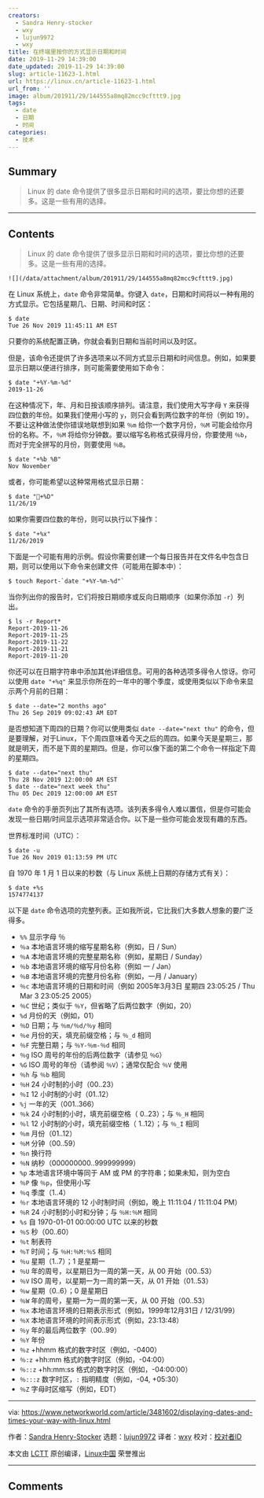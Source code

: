 ```yaml
---
creators:
  - Sandra Henry-stocker
  - wxy
  - lujun9972
  - wxy
title: 在终端里按你的方式显示日期和时间
date: 2019-11-29 14:39:00
date_updated: 2019-11-29 14:39:00
slug: article-11623-1.html
url: https://linux.cn/article-11623-1.html
url_from: ''
image: album/201911/29/144555a8mq82mcc9cfttt9.jpg
tags:
  - date
  - 日期
  - 时间
categories:
  - 技术
---
```


## Summary

> Linux 的 date 命令提供了很多显示日期和时间的选项，要比你想的还要多。这是一些有用的选择。

***

<!-- more -->

## Contents

> 
> Linux 的 date 命令提供了很多显示日期和时间的选项，要比你想的还要多。这是一些有用的选择。
> 
> 
> 

`![](/data/attachment/album/201911/29/144555a8mq82mcc9cfttt9.jpg)`

在 Linux 系统上，`date` 命令非常简单。你键入 `date`，日期和时间将以一种有用的方式显示。它包括星期几、日期、时间和时区：

```shell
$ date
Tue 26 Nov 2019 11:45:11 AM EST
```

只要你的系统配置正确，你就会看到日期和当前时间以及时区。

但是，该命令还提供了许多选项来以不同方式显示日期和时间信息。例如，如果要显示日期以便进行排序，则可能需要使用如下命令：

```shell
$ date "+%Y-%m-%d"
2019-11-26
```

在这种情况下，年、月和日按该顺序排列。请注意，我们使用大写字母 `Y` 来获得四位数的年份。如果我们使用小写的 `y`，则只会看到两位数字的年份（例如 19）。不要让这种做法使你错误地联想到如果 `％m` 给你一个数字月份，`％M` 可能会给你月份的名称。不，`％M` 将给你分钟数。要以缩写名称格式获得月份，你要使用 `％b`，而对于完全拼写的月份，则要使用 `％B`。

```shell
$ date "+%b %B"
Nov November
```

或者，你可能希望以这种常用格式显示日期：

```shell
$ date "+%D"
11/26/19
```

如果你需要四位数的年份，则可以执行以下操作：

```shell
$ date "+%x"
11/26/2019
```

下面是一个可能有用的示例。假设你需要创建一个每日报告并在文件名中包含日期，则可以使用以下命令来创建文件（可能用在脚本中）：

```shell
$ touch Report-`date "+%Y-%m-%d"`
```

当你列出你的报告时，它们将按日期顺序或反向日期顺序（如果你添加 `-r`）列出。

```shell
$ ls -r Report*
Report-2019-11-26
Report-2019-11-25
Report-2019-11-22
Report-2019-11-21
Report-2019-11-20
```

你还可以在日期字符串中添加其他详细信息。可用的各种选项多得令人惊讶。你可以使用 `date "+%q"` 来显示你所在的一年中的哪个季度，或使用类似以下命令来显示两个月前的日期：

```shell
$ date --date="2 months ago"
Thu 26 Sep 2019 09:02:43 AM EDT
```

是否想知道下周四的日期？你可以使用类似 `date --date="next thu"` 的命令，但是要理解，对于Linux，下个周四意味着今天之后的周四。如果今天是星期三，那就是明天，而不是下周的星期四。但是，你可以像下面的第二个命令一样指定下周的星期四。

```shell
$ date --date="next thu"
Thu 28 Nov 2019 12:00:00 AM EST
$ date --date="next week thu"
Thu 05 Dec 2019 12:00:00 AM EST
```

`date` 命令的手册页列出了其所有选项。该列表多得令人难以置信，但是你可能会发现一些日期/时间显示选项非常适合你。以下是一些你可能会发现有趣的东西。

世界标准时间（UTC）：

```shell
$ date -u
Tue 26 Nov 2019 01:13:59 PM UTC
```

自 1970 年 1 月 1 日以来的秒数（与 Linux 系统上日期的存储方式有关）：

```shell
$ date +%s
1574774137
```

以下是 `date` 命令选项的完整列表。正如我所说，它比我们大多数人想象的要广泛得多。

* `%%` 显示字母 ％
* `％a` 本地语言环境的缩写星期名称（例如，日 / Sun）
* `％A` 本地语言环境的完整星期名称（例如，星期日 / Sunday）
* `％b` 本地语言环境的缩写月份名称（例如 一 / Jan）
* `％B` 本地语言环境的完整月份名称（例如，一月 / January）
* `％c` 本地语言环境的日期和时间（例如 2005年3月3日 星期四 23:05:25 / Thu Mar 3 23:05:25 2005）
* `％C` 世纪；类似于 `％Y`，但省略了后两位数字（例如，20）
* `%d` 月份的天（例如，01）
* `％D` 日期；与 `％m/％d/％y` 相同
* `％e` 月份的天，填充前缀空格；与 `％_d` 相同
* `％F` 完整日期；与 `％Y-％m-％d` 相同
* `％g` ISO 周号的年份的后两位数字（请参见 `％G`）
* `%G` ISO 周号的年份（请参阅 `％V`）；通常仅配合 `％V` 使用
* `％h` 与 `％b` 相同
* `％H` 24 小时制的小时（00..23）
* `％I` 12 小时制的小时（01..12）
* `%j` 一年的天（001..366）
* `％k` 24 小时制的小时，填充前缀空格（ 0..23）；与 `％_H` 相同
* `％l` 12 小时制的小时，填充前缀空格（ 1..12）；与 `％_I` 相同
* `％m` 月份（01..12）
* `％M` 分钟（00..59）
* `％n` 换行符
* `％N` 纳秒（000000000..999999999）
* `%p` 本地语言环境中等同于 AM 或 PM 的字符串；如果未知，则为空白
* `％P` 像 `％p`，但使用小写
* `％q` 季度（1..4）
* `％r` 本地语言环境的 12 小时制时间（例如，晚上 11:11:04 / 11:11:04 PM）
* `％R` 24 小时制的小时和分钟；与 `％H:％M` 相同
* `%s` 自 1970-01-01 00:00:00 UTC 以来的秒数
* `％S` 秒（00..60）
* `％t` 制表符
* `％T` 时间；与 `％H:％M:％S` 相同
* `％u` 星期（1..7）；1 是星期一
* `％U` 年的周号，以星期日为一周的第一天，从 00 开始（00..53）
* `％V` ISO 周号，以星期一为一周的第一天，从 01 开始（01..53）
* `％w` 星期（0..6）；0 是星期日
* `％W` 年的周号，星期一为一周的第一天，从 00 开始（00..53）
* `％x` 本地语言环境的日期表示形式（例如，1999年12月31日 / 12/31/99）
* `％X` 本地语言环境的时间表示形式（例如，23:13:48）
* `％y` 年的最后两位数字（00..99）
* `％Y` 年份
* `％z` +hhmm 格式的数字时区（例如，-0400）
* `％:z` +hh:mm 格式的数字时区（例如，-04:00）
* `％::z` +hh:mm:ss 格式的数字时区（例如，-04:00:00）
* `％:::z` 数字时区，`:` 指明精度（例如，-04, +05:30）
* `％Z` 字母时区缩写（例如，EDT）

---

via: <https://www.networkworld.com/article/3481602/displaying-dates-and-times-your-way-with-linux.html>

作者：[Sandra Henry-Stocker](https://www.networkworld.com/author/Sandra-Henry_Stocker/) 选题：[lujun9972](https://github.com/lujun9972) 译者：[wxy](https://github.com/wxy) 校对：[校对者ID](https://github.com/%E6%A0%A1%E5%AF%B9%E8%80%85ID)

本文由 [LCTT](https://github.com/LCTT/TranslateProject) 原创编译，[Linux中国](https://linux.cn/) 荣誉推出

***

## Comments
